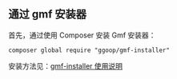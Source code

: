 ## 通过 gmf 安装器
首先，通过使用 Composer 安装 Gmf 安装器：
```
composer global require "ggoop/gmf-installer"
```

安装方法见：[gmf-installer 使用说明](https://github.com/ggoop/gmf-installer)
